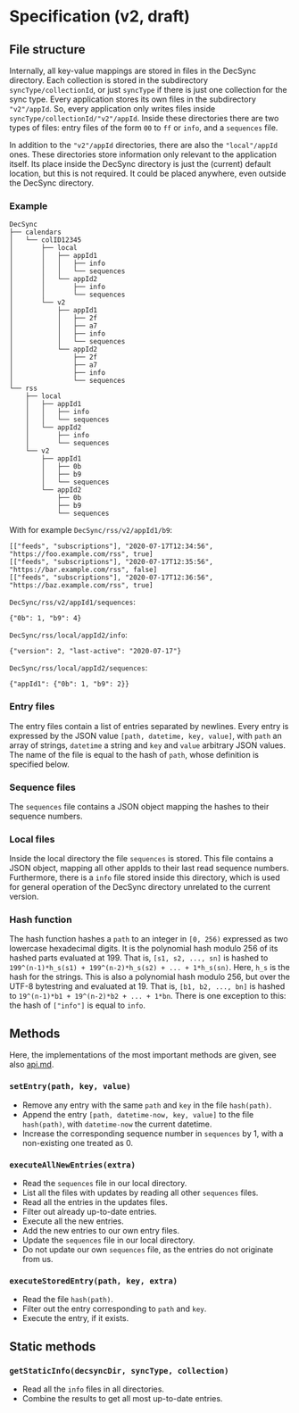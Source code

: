 Specification (v2, draft)
=========================

File structure
--------------

Internally, all key-value mappings are stored in files in the DecSync directory.
Each collection is stored in the subdirectory `syncType/collectionId`, or just `syncType` if there is just one collection for the sync type.
Every application stores its own files in the subdirectory `"v2"/appId`.
So, every application only writes files inside `syncType/collectionId/"v2"/appId`.
Inside these directories there are two types of files: entry files of the form `00` to `ff` or `info`, and a `sequences` file.

In addition to the `"v2"/appId` directories, there are also the `"local"/appId` ones.
These directories store information only relevant to the application itself.
Its place inside the DecSync directory is just the (current) default location, but this is not required.
It could be placed anywhere, even outside the DecSync directory.

### Example

```
DecSync
├── calendars
│   └── colID12345
│       ├── local
│       │   ├── appId1
│       │   │   ├── info
│       │   │   └── sequences
│       │   └── appId2
│       │       ├── info
│       │       └── sequences
│       └── v2
│           ├── appId1
│           │   ├── 2f
│           │   ├── a7
│           │   ├── info
│           │   └── sequences
│           └── appId2
│               ├── 2f
│               ├── a7
│               ├── info
│               └── sequences
└── rss
    ├── local
    │   ├── appId1
    │   │   ├── info
    │   │   └── sequences
    │   └── appId2
    │       ├── info
    │       └── sequences
    └── v2
        ├── appId1
        │   ├── 0b
        │   ├── b9
        │   └── sequences
        └── appId2
            ├── 0b
            ├── b9
            └── sequences
```

With for example `DecSync/rss/v2/appId1/b9`:

```
[["feeds", "subscriptions"], "2020-07-17T12:34:56", "https://foo.example.com/rss", true]
[["feeds", "subscriptions"], "2020-07-17T12:35:56", "https://bar.example.com/rss", false]
[["feeds", "subscriptions"], "2020-07-17T12:36:56", "https://baz.example.com/rss", true]
```

`DecSync/rss/v2/appId1/sequences`:

```
{"0b": 1, "b9": 4}
```

`DecSync/rss/local/appId2/info`:

```
{"version": 2, "last-active": "2020-07-17"}
```

`DecSync/rss/local/appId2/sequences`:

```
{"appId1": {"0b": 1, "b9": 2}}
```

### Entry files

The entry files contain a list of entries separated by newlines.
Every entry is expressed by the JSON value `[path, datetime, key, value]`, with `path` an array of strings, `datetime` a string and `key` and `value` arbitrary JSON values.
The name of the file is equal to the hash of `path`, whose definition is specified below.

### Sequence files

The `sequences` file contains a JSON object mapping the hashes to their sequence numbers.

### Local files

Inside the local directory the file `sequences` is stored.
This file contains a JSON object, mapping all other appIds to their last read sequence numbers.
Furthermore, there is a `info` file stored inside this directory, which is used for general operation of the DecSync directory unrelated to the current version.

### Hash function

The hash function hashes a `path` to an integer in `[0, 256)` expressed as two lowercase hexadecimal digits.
It is the polynomial hash modulo 256 of its hashed parts evaluated at 199.
That is, `[s1, s2, ..., sn]` is hashed to `199^(n-1)*h_s(s1) + 199^(n-2)*h_s(s2) + ... + 1*h_s(sn)`.
Here, `h_s` is the hash for the strings.
This is also a polynomial hash modulo 256, but over the UTF-8 bytestring and evaluated at 19.
That is, `[b1, b2, ..., bn]` is hashed to `19^(n-1)*b1 + 19^(n-2)*b2 + ... + 1*bn`.
There is one exception to this: the hash of `["info"]` is equal to `info`.

Methods
-------

Here, the implementations of the most important methods are given, see also [api.md](api.md).

### `setEntry(path, key, value)`

- Remove any entry with the same `path` and `key` in the file `hash(path)`.
- Append the entry `[path, datetime-now, key, value]` to the file `hash(path)`, with `datetime-now` the current datetime.
- Increase the corresponding sequence number in `sequences` by 1, with a non-existing one treated as 0.

### `executeAllNewEntries(extra)`

- Read the `sequences` file in our local directory.
- List all the files with updates by reading all other `sequences` files.
- Read all the entries in the updates files.
- Filter out already up-to-date entries.
- Execute all the new entries.
- Add the new entries to our own entry files.
- Update the `sequences` file in our local directory.
- Do not update our own `sequences` file, as the entries do not originate from us.

### `executeStoredEntry(path, key, extra)`

- Read the file `hash(path)`.
- Filter out the entry corresponding to `path` and `key`.
- Execute the entry, if it exists.

Static methods
--------------

### `getStaticInfo(decsyncDir, syncType, collection)`

- Read all the `info` files in all directories.
- Combine the results to get all most up-to-date entries.
